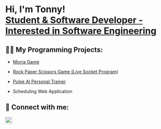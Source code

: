 <h1>Hi, I'm Tonny! <br/><a href="https://www.linkedin.com/in/tonny-le-6404991a9/">Student & Software Developer - Interested in Software Engineering</a></h1>

<h2>👨‍💻 My Programming Projects:</h2>

  - [Morra Game](https://github.com/letonny/morra-game/blob/main/morra-game.cpp)
  - [Rock Paper Scissors Game (Live Socket Program)](https://github.com/letonny/rock-paper-scissors-game)
  - [Pulse AI Personal Trainer](https://github.com/letonny/personal-ai-trainer)

  - Scheduling Web Application

<h2> 🤳 Connect with me:</h2>

[<img align="left" alt="TonnyLe | LinkedIn" width="22px" src="https://cdn.jsdelivr.net/npm/simple-icons@v3/icons/linkedin.svg" />][linkedin]

[linkedin]: https://www.linkedin.com/in/tonny-le-6404991a9/]
